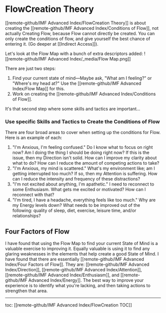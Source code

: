 # FlowCreation Theory
[[remote-github/IMF Advanced Index/FlowCreation Theory]] is about creating the [[remote-github/IMF Advanced Index/Conditions of Flow]], not actually Creating Flow, because Flow cannot directly be created. You can only create the conditions of flow, and give yourself the best chance of entering it. (Go deeper at [[Indirect Access]]).

Let's look at the Flow Map with a bunch of extra descriptors added:
![[remote-github/IMF Advanced Index/_media/Flow Map.png]]

There are just two steps:
1. Find your current state of mind—Maybe ask, "What am I feeling?" or "Where's my head at?" Use the [[remote-github/IMF Advanced Index/Flow Map]] for this.
2. Work on creating the [[remote-github/IMF Advanced Index/Conditions of Flow]].

It's that second step where some skills and tactics are important...

### Use specific Skills and Tactics to Create the Conditions of Flow
There are four broad areas to cover when setting up the conditions for Flow. Here is an example of each:

1. "I'm Anxious, I'm feeling confused." Do I know what to focus on right now? Am I doing the thing I should be doing right now? If this is the issue, then my Direction isn't solid. How can I improve my clarity about what to do? How can I reduce the amount of competing actions to take?
2. "I'm Anxious, my mind is scattered." What's my environment like; am I getting interrupted too much? If so, then my Attention is suffering. How can I reduce the intensity and frequency of these distractions?
3. "I'm not excited about anything, I'm apathetic." I need to reconnect to some Enthusiasm. What gets me excited or motivated? How can I reconnect with that?
4. "I'm tired, I have a headache, everything feels like too much." Why are my Energy levels down? What needs to be improved out of the following: quality of sleep, diet, exercise, leisure time, and/or relationships?

## Four Factors of Flow

I have found that using the Flow Map to find your current State of Mind is a valuable exercise to improving it. Equally valuable is using it to find any glaring weaknesses in the elements that help create a good State of Mind. I have found that there are essentially [[remote-github/IMF Advanced Index/Four Factors of Flow]]. They are: [[remote-github/IMF Advanced Index/Direction]], [[remote-github/IMF Advanced Index/Attention]], [[remote-github/IMF Advanced Index/Enthusiasm]], and [[remote-github/IMF Advanced Index/Energy]]. The best way to improve your experience is to identify what you're lacking, and then taking actions to strengthen that area.

---
toc: [[remote-github/IMF Advanced Index/FlowCreation TOC]]
